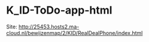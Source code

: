 # K_ID-ToDo-app-html


Site: http://25453.hosts2.ma-cloud.nl/bewijzenmap/2/KID/RealDealPhone/index.html
